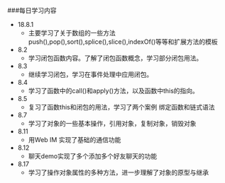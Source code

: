###每日学习内容
* 18.8.1
    * 主要学习了关于数组的一些方法push(),pop(),sort(),splice(),slice(),indexOf()等等和扩展方法的模板
* 8.2
    * 学习闭包函数内容。了解了闭包函数概念，学习部分闭包用法。
* 8.3
    * 继续学习闭包，学习在事件处理中应用闭包。
* 8.4
    * 学习了函数中的call()和apply()方法，以及函数中this的指向。
* 8.5
    * 复习了函数this和闭包的用法，学习了两个案例 绑定函数和链式语法
* 8.7
    * 学习了对象的一些基本操作，引用对象，复制对象，销毁对象
* 8.11
    * 用Web IM 实现了基础的通信功能
* 8.12
    * 聊天demo实现了多个添加多个好友聊天的功能
* 8.17
    * 学习了操作对象属性的多种方法，进一步理解了对象的原型与继承